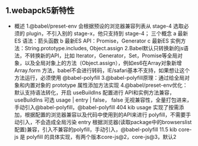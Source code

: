 
## 1.webapck5新特性
- 概述
    1.@babel/preset-env 会根据预设的浏览器兼容列表从 stage-4 选取必须的 plugin，不引入别的 stage-x，他只支持到 stage-4；
      三个概念
        a 最新ES 语法：箭头函数
        b 最新ES API：Promise，Generator
        c 最新ES 实例方法：String.prototype.includes, Object.assign
    2.Babel默认只转换新的js语法，不转换新的API，比如 Iterator，Generator，Set，Promise等全局对象，以及全局对象上的方法（Object.assign），例如es6在Array对象新增 Array.form 方法，babel不会进行转码，IE/safari基本不支持，如果想让这个方法运行，必须使用 @babel-polyfill
    3.@babel-polyfill原理：通过给全局对象和内置对象的 prototype 属性添加方法实现
    4.@babel/preset-env优化：默认支持语法转化，开启 useBuildIns 配置进行 API和实例方法兼容，useBuildIns 可选 usage | entry | false，
      false 无视兼容性，全量打包进来，手动引入@babel-polyfill，@babel-polyfill 404 kib
      usage 实现了按需添加，根据配置的浏览器兼容以及代码中使用到的API来进行 polyfill，不需要手动引入，不会造成全局污染
      entry 根据浏览器(读取package中的browserslist配置)兼容，引入不兼容的polyfill，手动引入，@babel-polyfill 11.5 kib
            core-js 是 polyfill 的具体实现，有两个版本core-js@2，core-js@3，默认2
